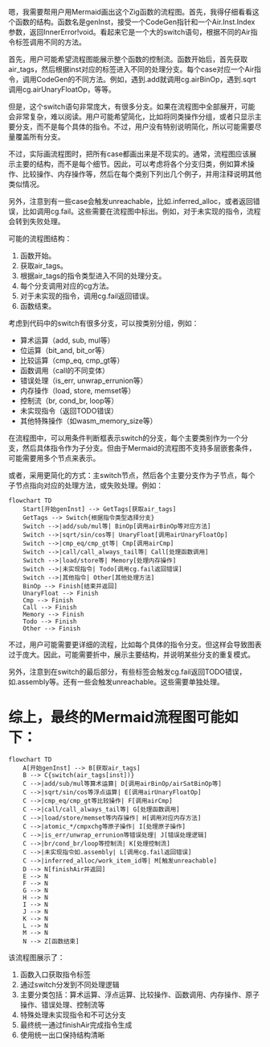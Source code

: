 嗯，我需要帮用户用Mermaid画出这个Zig函数的流程图。首先，我得仔细看看这个函数的结构。函数名是genInst，接受一个CodeGen指针和一个Air.Inst.Index参数，返回InnerError!void。看起来它是一个大的switch语句，根据不同的Air指令标签调用不同的方法。

首先，用户可能希望流程图能展示整个函数的控制流。函数开始后，首先获取air_tags，然后根据inst对应的标签进入不同的处理分支。每个case对应一个Air指令，调用CodeGen的不同方法。例如，遇到.add就调用cg.airBinOp，遇到.sqrt调用cg.airUnaryFloatOp，等等。

但是，这个switch语句非常庞大，有很多分支。如果在流程图中全部展开，可能会非常复杂，难以阅读。用户可能希望简化，比如将同类操作分组，或者只显示主要分支，而不是每个具体的指令。不过，用户没有特别说明简化，所以可能需要尽量覆盖所有分支。

不过，实际画流程图时，把所有case都画出来是不现实的。通常，流程图应该展示主要的结构，而不是每个细节。因此，可以考虑将各个分支归类，例如算术操作、比较操作、内存操作等，然后在每个类别下列出几个例子，并用注释说明其他类似情况。

另外，注意到有一些case会触发unreachable，比如.inferred_alloc，或者返回错误，比如调用cg.fail。这些需要在流程图中标出。例如，对于未实现的指令，流程会转到失败处理。

可能的流程图结构：

1. 函数开始。
2. 获取air_tags。
3. 根据air_tags的指令类型进入不同的处理分支。
4. 每个分支调用对应的cg方法。
5. 对于未实现的指令，调用cg.fail返回错误。
6. 函数结束。

考虑到代码中的switch有很多分支，可以按类别分组，例如：

- 算术运算（add, sub, mul等）
- 位运算（bit_and, bit_or等）
- 比较运算（cmp_eq, cmp_gt等）
- 函数调用（call的不同变体）
- 错误处理（is_err, unwrap_errunion等）
- 内存操作（load, store, memset等）
- 控制流（br, cond_br, loop等）
- 未实现指令（返回TODO错误）
- 其他特殊操作（如wasm_memory_size等）

在流程图中，可以用条件判断框表示switch的分支，每个主要类别作为一个分支，然后具体指令作为子分支。但由于Mermaid的流程图不支持多层嵌套条件，可能需要用多个节点来表示。

或者，采用更简化的方式：主switch节点，然后各个主要分支作为子节点，每个子节点指向对应的处理方法，或失败处理。例如：

```mermaid
flowchart TD
    Start[开始genInst] --> GetTags[获取air_tags]
    GetTags --> Switch{根据指令类型选择分支}
    Switch -->|add/sub/mul等| BinOp[调用airBinOp等对应方法]
    Switch -->|sqrt/sin/cos等| UnaryFloat[调用airUnaryFloatOp]
    Switch -->|cmp_eq/cmp_gt等| Cmp[调用airCmp]
    Switch -->|call/call_always_tail等| Call[处理函数调用]
    Switch -->|load/store等| Memory[处理内存操作]
    Switch -->|未实现指令| Todo[调用cg.fail返回错误]
    Switch -->|其他指令| Other[其他处理方法]
    BinOp --> Finish[结束并返回]
    UnaryFloat --> Finish
    Cmp --> Finish
    Call --> Finish
    Memory --> Finish
    Todo --> Finish
    Other --> Finish
```

不过，用户可能需要更详细的流程，比如每个具体的指令分支。但这样会导致图表过于庞大。因此，可能需要折中，展示主要结构，并说明某些分支的重复模式。

另外，注意到在switch的最后部分，有些标签会触发cg.fail返回TODO错误，如.assembly等。还有一些会触发unreachable。这些需要单独处理。

综上，最终的Mermaid流程图可能如下：
================================================
```mermaid
flowchart TD
    A[开始genInst] --> B[获取air_tags]
    B --> C{switch(air_tags[inst])}
    C -->|add/sub/mul等算术运算| D[调用airBinOp/airSatBinOp等]
    C -->|sqrt/sin/cos等浮点运算| E[调用airUnaryFloatOp]
    C -->|cmp_eq/cmp_gt等比较操作| F[调用airCmp]
    C -->|call/call_always_tail等| G[处理函数调用]
    C -->|load/store/memset等内存操作| H[调用对应内存方法]
    C -->|atomic_*/cmpxchg等原子操作| I[处理原子操作]
    C -->|is_err/unwrap_errunion等错误处理| J[错误处理逻辑]
    C -->|br/cond_br/loop等控制流| K[处理控制流]
    C -->|未实现指令如.assembly| L[调用cg.fail返回错误]
    C -->|inferred_alloc/work_item_id等| M[触发unreachable]
    D --> N[finishAir并返回]
    E --> N
    F --> N
    G --> N
    H --> N
    I --> N
    J --> N
    K --> N
    L --> N
    M --> N
    N --> Z[函数结束]
``` 

该流程图展示了：
1. 函数入口获取指令标签
2. 通过switch分发到不同处理逻辑
3. 主要分类包括：算术运算、浮点运算、比较操作、函数调用、内存操作、原子操作、错误处理、控制流等
4. 特殊处理未实现指令和不可达分支
5. 最终统一通过finishAir完成指令生成
6. 使用统一出口保持结构清晰